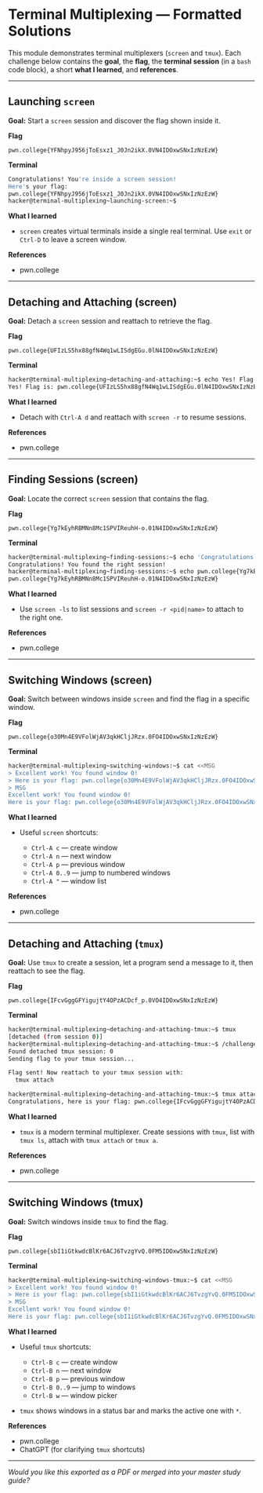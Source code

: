# Terminal Multiplexing — Formatted Solutions

This module demonstrates terminal multiplexers (`screen` and `tmux`). Each challenge below contains the **goal**, the **flag**, the **terminal session** (in a `bash` code block), a short **what I learned**, and **references**.

---

## Launching `screen`

**Goal:** Start a `screen` session and discover the flag shown inside it.

**Flag**

```
pwn.college{YFNhpyJ956jToEsxz1_J0Jn2ikX.0VN4IDOxwSNxIzNzEzW}
```

**Terminal**

```bash
Congratulations! You're inside a screen session!
Here's your flag:
pwn.college{YFNhpyJ956jToEsxz1_J0Jn2ikX.0VN4IDOxwSNxIzNzEzW}
hacker@terminal-multiplexing~launching-screen:~$
```

**What I learned**

* `screen` creates virtual terminals inside a single real terminal. Use `exit` or `Ctrl-D` to leave a screen window.

**References**

* pwn.college

---

## Detaching and Attaching (screen)

**Goal:** Detach a `screen` session and reattach to retrieve the flag.

**Flag**

```
pwn.college{UFIzLS5hx88gfN4Wq1wLISdgEGu.0lN4IDOxwSNxIzNzEzW}
```

**Terminal**

```bash
hacker@terminal-multiplexing~detaching-and-attaching:~$ echo Yes! Flag is: pwn.college{UFIzLS5hx88gfN4Wq1wLISdgEGu.0lN4IDOxwSNxIzNzEzW}
Yes! Flag is: pwn.college{UFIzLS5hx88gfN4Wq1wLISdgEGu.0lN4IDOxwSNxIzNzEzW}
```

**What I learned**

* Detach with `Ctrl-A d` and reattach with `screen -r` to resume sessions.

**References**

* pwn.college

---

## Finding Sessions (screen)

**Goal:** Locate the correct `screen` session that contains the flag.

**Flag**

```
pwn.college{Yg7kEyhRBMNn8Mc1SPVIReuhH-o.01N4IDOxwSNxIzNzEzW}
```

**Terminal**

```bash
hacker@terminal-multiplexing~finding-sessions:~$ echo 'Congratulations! You found the right session!'
Congratulations! You found the right session!
hacker@terminal-multiplexing~finding-sessions:~$ echo pwn.college{Yg7kEyhRBMNn8Mc1SPVIReuhH-o.01N4IDOxwSNxIzNzEzW}
pwn.college{Yg7kEyhRBMNn8Mc1SPVIReuhH-o.01N4IDOxwSNxIzNzEzW}
```

**What I learned**

* Use `screen -ls` to list sessions and `screen -r <pid|name>` to attach to the right one.

**References**

* pwn.college

---

## Switching Windows (screen)

**Goal:** Switch between windows inside `screen` and find the flag in a specific window.

**Flag**

```
pwn.college{o30Mn4E9VFolWjAV3qkHCljJRzx.0FO4IDOxwSNxIzNzEzW}
```

**Terminal**

```bash
hacker@terminal-multiplexing~switching-windows:~$ cat <<MSG
> Excellent work! You found window 0!
> Here is your flag: pwn.college{o30Mn4E9VFolWjAV3qkHCljJRzx.0FO4IDOxwSNxIzNzEzW}
> MSG
Excellent work! You found window 0!
Here is your flag: pwn.college{o30Mn4E9VFolWjAV3qkHCljJRzx.0FO4IDOxwSNxIzNzEzW}
```

**What I learned**

* Useful `screen` shortcuts:

  * `Ctrl-A c` — create window
  * `Ctrl-A n` — next window
  * `Ctrl-A p` — previous window
  * `Ctrl-A 0..9` — jump to numbered windows
  * `Ctrl-A "` — window list

**References**

* pwn.college

---

## Detaching and Attaching (`tmux`)

**Goal:** Use `tmux` to create a session, let a program send a message to it, then reattach to see the flag.

**Flag**

```
pwn.college{IFcvGggGFYigujtY4OPzACDcf_p.0VO4IDOxwSNxIzNzEzW}
```

**Terminal**

```bash
hacker@terminal-multiplexing~detaching-and-attaching-tmux:~$ tmux
[detached (from session 0)]
hacker@terminal-multiplexing~detaching-and-attaching-tmux:~$ /challenge/run
Found detached tmux session: 0
Sending flag to your tmux session...

Flag sent! Now reattach to your tmux session with:
  tmux attach

hacker@terminal-multiplexing~detaching-and-attaching-tmux:~$ tmux attach
Congratulations, here is your flag: pwn.college{IFcvGggGFYigujtY4OPzACDcf_p.0VO4IDOxwSNxIzNzEzW}
```

**What I learned**

* `tmux` is a modern terminal multiplexer. Create sessions with `tmux`, list with `tmux ls`, attach with `tmux attach` or `tmux a`.

**References**

* pwn.college

---

## Switching Windows (tmux)

**Goal:** Switch windows inside `tmux` to find the flag.

**Flag**

```
pwn.college{sbI1iGtkwdcBlKr6ACJ6TvzgYvQ.0FM5IDOxwSNxIzNzEzW}
```

**Terminal**

```bash
hacker@terminal-multiplexing~switching-windows-tmux:~$ cat <<MSG
> Excellent work! You found window 0!
> Here is your flag: pwn.college{sbI1iGtkwdcBlKr6ACJ6TvzgYvQ.0FM5IDOxwSNxIzNzEzW}
> MSG
Excellent work! You found window 0!
Here is your flag: pwn.college{sbI1iGtkwdcBlKr6ACJ6TvzgYvQ.0FM5IDOxwSNxIzNzEzW}
```

**What I learned**

* Useful `tmux` shortcuts:

  * `Ctrl-B c` — create window
  * `Ctrl-B n` — next window
  * `Ctrl-B p` — previous window
  * `Ctrl-B 0..9` — jump to windows
  * `Ctrl-B w` — window picker
* `tmux` shows windows in a status bar and marks the active one with `*`.

**References**

* pwn.college
* ChatGPT (for clarifying `tmux` shortcuts)

---

*Would you like this exported as a PDF or merged into your master study guide?*


